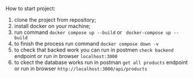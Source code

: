 How to start project:
1. clone the project from repository;
2. install docker on your machine;
3. run command `docker compose up --build` or ` docker-compose up --build`
4. to finish the process run command `docker compose down -v`
5. to check that backed work you can run in postmen `check backend` endpoint or run in browser `localhost:3000`
6. to ckect the database works run in postman `get all products` endpoint or run in browser `http://localhost:3000/api/products`
